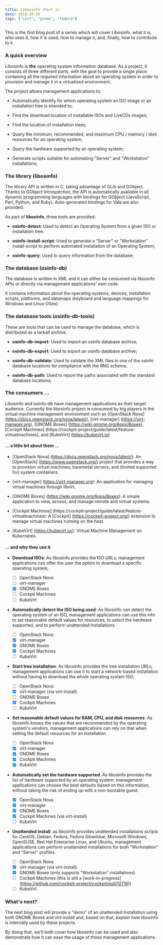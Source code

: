 ```yaml
---
title: Libosinfo (Part I)
date: 2019-10-16
tags: ["virt", "gnome", "fedora"]
---
```


This is the first blog post of a series which will cover Libosinfo, what it is,
who uses it, how it is used, how to manage it, and, finally, how to contribute
to it.


### A quick overview

Libosinfo is **the** operating system information database. As a project, it
consists of three different parts, with the goal to provide a single place
containing all the required information about an operating system in order to
provision and manage it in a virtualized environment.

The project allows management applications to:

* Automatically identify for which operating system an ISO image or an
  installation tree is intended to;

* Find the download location of installable ISOs and LiveCDs images;

* Find the location of installation trees;

* Query the minimum, recommended, and maximum CPU / memory / disk resources
  for an operating system;

* Query the hardware supported by an operating system;

* Generate scripts suitable for automating "Server" and "Workstation"
  installations;


### The library (libosinfo)

The library API is written in C, taking advantage of GLib and GObject. Thanks
to GObject Introspection, the API is automatically available in all dynamic
programming languages with bindings for GObject (JavaScript, Perl, Python, and
Ruby). Auto-generated bindings for Vala are also provided.

As part of **libosinfo**, three tools are provided:

* **osinfo-detect**: Used to detect an Operating System from a given ISO or
  installation tree.

* **osinfo-install-script**: Used to generate a "Server" or "Workstation"
  install-script to perform automated installation of an Operating System;

* **osinfo-query**: Used to query information from the database;


### The database (osinfo-db)

The database is written in XML and it can either be consumed via libosinfo APIs
or directly via management applications' own code.

It contains information about the operating systems, devices, installation
scripts, platforms, and datamaps (keyboard and language mappings for Windows
and Linux OSes).


### The database tools (osinfo-db-tools)

These are tools that can be used to manage the database, which is distributed
as a tarball archive.

* **osinfo-db-import**: Used to import an osinfo database archive;

* **osinfo-db-export**: Used to export an osinfo database archive;

* **osinfo-db-validate**: Used to validate the XML files in one of the osinfo
  database locations for compliance with the RNG schema.

* **osinfo-db-path**: Used to report the paths associated with the standard
  database locations;


### The consumers ...

Libosinfo and osinfo-db have management applications as their target audience.
Currently the libosinfo project is consumed by big players in the virtual
machine management environment such as [OpenStack Nova]
(https://docs.openstack.org/nova/latest/), [virt-manager]
(https://virt-manager.org), [GNOME Boxes] (https://wiki.gnome.org/Apps/Boxes),
[Cockpit Machines]
(https://cockpit-project/guide/latest/feature-virtualmachines), and [KubeVirt]
(https://kubevirt.io).

#### ... a little bit about them ...

* [OpenStack Nova] (https://docs.openstack.org/nova/latest/): An [OpenStack]
  (https://www.openstack.org/) project that provides a way to provision virtual
  machines, baremetal servers, and (limited supported for) system containers.

* [virt-manager] (https://virt-manager.org): An application for managing
  virtual machines through libvirt.

* [GNOME Boxes] (https://wiki.gnome.org/Apps/Boxes): A simple application to
  view, access, and manage remote and virtual systems.

* [Cockpit Machines]
  (https://cockpit-project/guide/latest/feature-virtualmachines): A [Cockpit]
  (https://cockpit-project.org/) extension to manage virtual machines running
  on the host.

* [KubeVirt] (https://kubevirt.io/): Virtual Machine Management on Kubernetes.

#### ... and why they use it

* **Download ISOs**: As libosinfo provides the ISO URLs, management
  applications can offer the user the option to download a specific operating
  system;

    - [ ] OpenStack Nova
    - [ ] virt-manager
    - [x] GNOME Boxes
    - [ ] Cockpit Machines
    - [ ] KubeVirt

* **Automatically detect the ISO being used**: As libosinfo can detect the
  operating system of an ISO, management applications can use this info to
  set reasonable default values for resources, to select the hardware
  supported, and to perform unattended installations.

    - [ ] OpenStack Nova
    - [x] virt-manager
    - [x] GNOME Boxes
    - [x] Cockpit Machines
    - [ ] KubeVirt

* **Start tree installation**: As libosinfo provides the tree installation
  URLs, management applications can use it to start a network-based
  installation without having to download the whole operating system ISO;

    - [ ] OpenStack Nova
    - [x] virt-manager (via virt-install)
    - [ ] GNOME Boxes
    - [x] Cockpit Machines
    - [ ] KubeVirt

* **Set reasonable default values for RAM, CPU, and disk resources**: As
  libosinfo knows the values that are recommended by the operating system's
  vendors, management applications can rely on that when setting the default
  resources for an installation.

    - [ ] OpenStack Nova
    - [x] virt-manager
    - [x] GNOME Boxes
    - [x] Cockpit Machines
    - [x] KubeVirt

* **Automatically set the hardware supported**: As libosinfo provides the list
  of hardware supported by an operating system, management applications can
  choose the best defaults based on this information, without taking the risk
  of ending up with a non-bootable guest.

    - [x] OpenStack Nova
    - [x] virt-manager
    - [x] GNOME Boxes
    - [x] Cockpit Machines (via virt-install)
    - [ ] KubeVirt

* **Unattended install**: as libosinfo provides unattended installations
  scripts for CentOS, Debian, Fedora, Fedora Silverblue, Microsoft Windows, 
  OpenSUSE, Red Hat Enterprise Linux, and Ubuntu, management applications can
  perform unattended installations for both "Workstation" and "Server"
  profiles.

    - [ ] OpenStack Nova
    - [x] virt-manager (via virt-install)
    - [x] GNOME Boxes (only supports "Workstation" installations)
    - [ ] Cockpit Machines (this is still a [work-in-progress]
          (https://github.com/cockpit-project/cockpit/pull/12716))
    - [ ] KubeVirt

### What's next?

The next blog post will provide a "demo" of an unattended installation using
both GNOME Boxes and virt-install and, based on that, explain how libosinfo is
internally used by these projects.

By doing that, we'll both cover how libosinfo can be used and also demonstrate
how it can ease the usage of those management applications.

